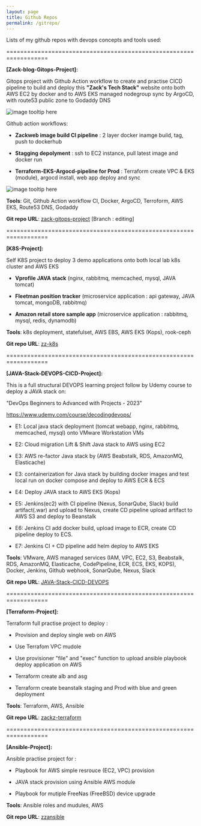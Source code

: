 ```yaml
---
layout: page
title: Github Repos
permalink: /gitrepo/
---
```


Lists of my github repos with devops concepts and tools used:

==================================================================

<b>[Zack-blog-Gitops-Project]: </b>

Gitops project with Github Action workflow to create and practise CICD pipeline to build and deploy this <b>"Zack's Tech Stack"</b> website onto both AWS EC2 by docker and to AWS EKS managed nodegroup sync by ArgoCD, with route53 public zone to Godaddy DNS

![image tooltip here](/assets/aws-ar.png)

Github action workflows: 

- <b>Zackweb image build CI pipeline</b> : 2 layer docker inamge build, tag, push to dockerhub

- <b>Stagging depolyment</b> : ssh to EC2 instance, pull latest image and docker run

- <b>Terraform-EKS-Argocd-pipeline for Prod</b> : Terraform create VPC & EKS (module), argocd install, web app deploy and sync

![image tooltip here](/assets/cicd.png)




<b>Tools</b>:  Git, Github Action workflow CI, Docker, ArgoCD, Terroform, AWS EKS, Route53 DNS, Godaddy

<b>Git repo URL</b>: [zack-gitops-project](https://github.com/ZackZhouHB/zack-gitops-project)  [Branch : editing]

==================================================================

<b>[K8S-Project]:</b>

Self K8S project to deploy 3 demo applications onto both local lab k8s cluster and AWS EKS

- <b>Vprofile JAVA stack</b> (nginx, rabbitmq, memcached, mysql, JAVA tomcat)

- <b>Fleetman position tracker</b> (microservice application : api gateway, JAVA tomcat, mongoDB, rabbitmq)

- <b>Amazon retail store sample app</b> (microservice application : rabbitmq, mysql, redis, dynamodb) 

<b>Tools</b>:  k8s deployment, statefulset, AWS EBS, AWS EKS (Kops), rook-ceph

<b>Git repo URL</b>: [zz-k8s](https://github.com/ZackZhouHB/zz-k8s)

==================================================================

<b>[JAVA-Stack-DEVOPS-CICD-Project]:</b>

This is a full structural DEVOPS learning project follow by Udemy course to deploy a JAVA stack on:

"DevOps Beginners to Advanced with Projects - 2023"

https://www.udemy.com/course/decodingdevops/

- E1: Local java stack deployment (tomcat webapp, nginx, rabbitmq, memcached, mysql) onto VMware Workstation VMs 

- E2:  Cloud migration Lift & Shift Java stack to AWS using EC2

- E3:  AWS re-factor Java stack by (AWS Beabstalk, RDS, AmazonMQ, Elasticache)

- E3:  containerization for Java stack by building docker images and test local run on docker compose and deploy to AWS ECR & ECS

- E4:  Deploy JAVA stack to AWS EKS (Kops)

- E5:  Jenkins(ec2) with CI pipeline (Nexus, SonarQube, Slack) build artifact(.war) and upload to Nexus, create CD pipeline upload artifact to AWS S3 and deploy to Beanstalk 

- E6:  Jenkins CI add docker build, upload image to ECR, create CD pipeline deploy to ECS.

- E7:  Jenkins CI + CD pipeline add helm deploy to AWS EKS

<b>Tools</b>: VMware, AWS managed services (IAM, VPC, EC2, S3, Beabstalk, RDS, AmazonMQ, Elasticache, CodePipeline, ECR, ECS, EKS, KOPS), Docker, Jenkins, Github webhook, SonarQube, Nexus, Slack  

<b>Git repo URL</b>: [JAVA-Stack-CICD-DEVOPS](https://github.com/ZackZhouHB/redo20git)

==================================================================

<b>[Terraform-Project]:</b>

Terraform full practise project to deploy :

- Provision and deploy single web on AWS

- Use Terrafom VPC mudole

- Use provisioner "file" and "exec" function to upload ansible playbook deploy application on AWS

- Terraform create alb and asg

- Terraform create beanstalk staging and Prod with blue and green deployment

<b>Tools</b>: Terraform, AWS, Ansible 

<b>Git repo URL</b>: [zackz-terraform](https://github.com/ZackZhouHB/zackz-terraform)


==================================================================

<b>[Ansible-Project]:</b>

Ansible practise project for :

- Playbook for AWS simple resrouce (EC2, VPC) provision

- JAVA stack provision using Ansible AWS module

- Playbook for mutiple FreeNas (FreeBSD) device upgrade

<b>Tools</b>: Ansible roles and mudules, AWS 

<b>Git repo URL</b>: [zzansible](https://github.com/ZackZhouHB/zzansible)

